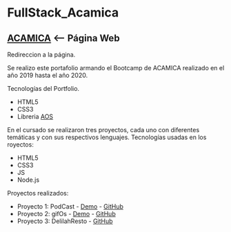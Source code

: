 # FullStack_Acamica

## [ACAMICA](https://megagringa.github.io/FullStack_Acamica/index.html) <-- Página Web
Redireccion a la página.

Se realizo este portafolio armando el Bootcamp de ACAMICA realizado en el año 2019 hasta el año 2020.

Tecnologías del Portfolio.
- HTML5
- CSS3
- Libreria [AOS](https://michalsnik.github.io/aos/)


En el cursado se realizaron tres proyectos, cada uno con diferentes temáticas y con sus respectivos lenguajes.
Tecnologías usadas en los royectos: 
- HTML5
- CSS3
- JS
- Node.js

Proyectos realizados:

 - Proyecto 1: PodCast - [Demo](https://megagringa.github.io/FullStack_Acamica/PodcastJPL/podcastjpl.html) - [GitHub](https://github.com/megagringa/FullStack_Acamica/tree/main/PodcastJPL) 
 - Proyecto 2: gifOs - [Demo](https://megagringa.github.io/FullStack_Acamica/gifOS/gifos.html) - [GitHub](https://github.com/megagringa/FullStack_Acamica/tree/main/gifOS) 
 - Proyecto 3: DelilahResto - [GitHub](https://github.com/megagringa/FullStack_Acamica/tree/main/DelilahResto) 
